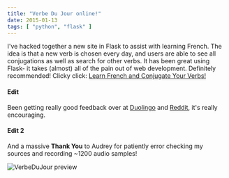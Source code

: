 ```yaml
---
title: "Verbe Du Jour online!"
date: 2015-01-13
tags: [ "python", "flask" ]
---
```


I've hacked together a new site in Flask to assist with learning French. The idea is that a new verb is chosen every day, and users are able to see all conjugations as well as search for other verbs. It has been great using Flask- it takes (almost) all of the pain out of web development. Definitely recommended! Clicky click: [Learn French and Conjugate Your Verbs!](http://www.verbedujour.com)

#### Edit ####
Been getting really good feedback over at [Duolingo](https://www.duolingo.com/comment/6441685) and [Reddit](http://www.reddit.com/r/French/comments/2sc6m7/i_made_a_site_to_help_you_learn_one_verb_a_day/), it's really encouraging.

#### Edit 2 ####
And a massive **Thank You** to Audrey for patiently error checking my sources and recording ~1200 audio samples!

![VerbeDuJour preview](/images/vdj_preview.png)
